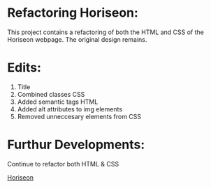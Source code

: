 # Refactoring Horiseon:
This project contains a refactoring of both the HTML and CSS of the Horiseon webpage. The original design remains.

# Edits:
<ol>
  <li>Title</li>
  <Li>Combined classes CSS</li>
  <li>Added semantic tags HTML</li>
  <li>Added alt attributes to img elements</li>
  <li>Removed unneccesary elements from CSS</li>
</ol>  

# Furthur Developments:
Continue to refactor both HTML & CSS

[Horiseon](https://keepthelidontight.github.io/Refactoring/)
